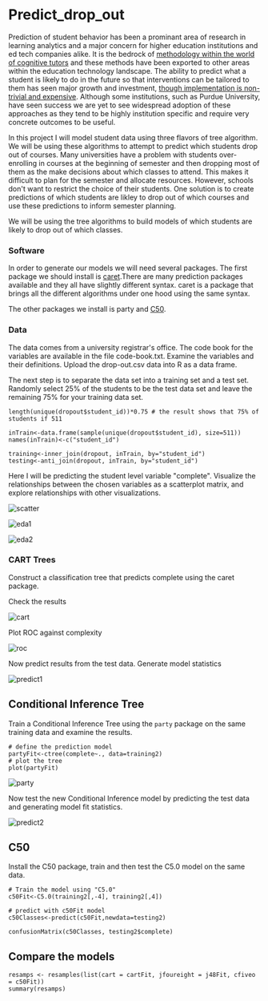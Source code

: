 # Predict_drop_out

Prediction of student behavior has been a prominant area of research in learning analytics and a major concern for higher education institutions and ed tech companies alike. It is the bedrock of [methodology within the world of cognitive tutors](https://solaresearch.org/hla-17/hla17-chapter5/) and these methods have been exported to other areas within the education technology landscape. The ability to predict what a student is likely to do in the future so that interventions can be tailored to them has seen major growth and investment, [though implementation is non-trivial and expensive](https://www.newamerica.org/education-policy/policy-papers/promise-and-peril-predictive-analytics-higher-education/). Although some institutions, such as Purdue University, have seen success we are yet to see widespread adoption of these approaches as they tend to be highly institution specific and require very concrete outcomes to be useful.


In this project I will model student data using three flavors of tree algorithm. We will be using these algorithms to attempt to predict which students drop out of courses. Many universities have a problem with students over-enrolling in courses at the beginning of semester and then dropping most of them as the make decisions about which classes to attend. This makes it difficult to plan for the semester and allocate resources. However, schools don't want to restrict the choice of their students. One solution is to create predictions of which students are likley to drop out of which courses and use these predictions to inform semester planning. 

We will be using the tree algorithms to build models of which students are likely to drop out of which classes. 

### Software

In order to generate our models we will need several packages. The first package we should install is [caret](https://cran.r-project.org/web/packages/caret/index.html).There are many prediction packages available and they all have slightly different syntax. caret is a package that brings all the different algorithms under one hood using the same syntax. 

The other packages we install is party and [C50](https://cran.r-project.org/web/packages/C50/index.html).

### Data

The data comes from a university registrar's office. The code book for the variables are available in the file code-book.txt. Examine the variables and their definitions. Upload the drop-out.csv data into R as a data frame. 

The next step is to separate the data set into a training set and a test set. Randomly select 25% of the students to be the test data set and leave the remaining 75% for your training data set. 

```{r}
length(unique(dropout$student_id))*0.75 # the result shows that 75% of students if 511

inTrain<-data.frame(sample(unique(dropout$student_id), size=511))
names(inTrain)<-c("student_id")

training<-inner_join(dropout, inTrain, by="student_id")
testing<-anti_join(dropout, inTrain, by="student_id")

```

Here I will be predicting the student level variable "complete". Visualize the relationships between the chosen variables as a scatterplot matrix, and explore relationships with other visualizations.

![scatter](https://github.com/ab4499/Predict_drop_out/blob/master/graphs/scatter.png "github")

![eda1](https://github.com/ab4499/Predict_drop_out/blob/master/graphs/EDA1.png "github")

![eda2](https://github.com/ab4499/Predict_drop_out/blob/master/graphs/EDA2.png "github")


### CART Trees

Construct a classification tree that predicts complete using the caret package.

Check the results

![cart](https://github.com/ab4499/Predict_drop_out/blob/master/graphs/cart_result.png)

Plot ROC against complexity 

![roc](https://github.com/ab4499/Predict_drop_out/blob/master/graphs/ROC.png "github")

Now predict results from the test data. Generate model statistics

![predict1](https://github.com/ab4499/Predict_drop_out/blob/master/graphs/predict1.png "github")


## Conditional Inference Tree
Train a Conditional Inference Tree using the `party` package on the same training data and examine the results.

```{r}
# define the prediction model
partyFit<-ctree(complete~., data=training2)
# plot the tree
plot(partyFit)
```
![party](https://github.com/ab4499/Predict_drop_out/blob/master/graphs/Partyfit.png)

Now test the new Conditional Inference model by predicting the test data and generating model fit statistics.

![predict2](https://github.com/ab4499/Predict_drop_out/blob/master/graphs/predict2.png "github")

## C50

Install the C50 package, train and then test the C5.0 model on the same data.

```{r}
# Train the model using "C5.0"
c50Fit<-C5.0(training2[,-4], training2[,4])

# predict with c50Fit model
c50Classes<-predict(c50Fit,newdata=testing2)

confusionMatrix(c50Classes, testing2$complete)
```

## Compare the models

```{r}
resamps <- resamples(list(cart = cartFit, jfoureight = j48Fit, cfiveo = c50Fit))
summary(resamps)
```

